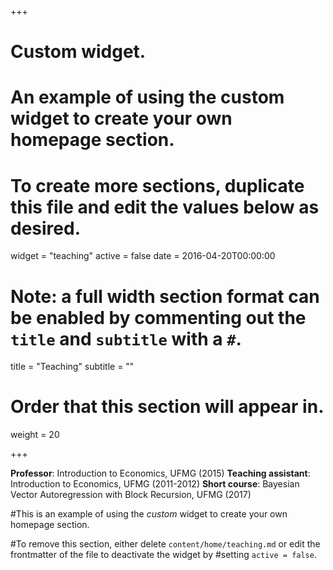 +++
# Custom widget.
# An example of using the custom widget to create your own homepage section.
# To create more sections, duplicate this file and edit the values below as desired.
widget = "teaching"
active = false
date = 2016-04-20T00:00:00

# Note: a full width section format can be enabled by commenting out the `title` and `subtitle` with a `#`.
title = "Teaching"
subtitle = ""

# Order that this section will appear in.
weight = 20

+++

**Professor**: Introduction to Economics, UFMG (2015)
**Teaching assistant**: Introduction to Economics, UFMG (2011-2012)
**Short course**: Bayesian Vector Autoregression with Block Recursion, UFMG (2017)

#This is an example of using the *custom* widget to create your own homepage section.

#To remove this section, either delete `content/home/teaching.md` or edit the frontmatter of the file to deactivate the widget by #setting `active = false`.

